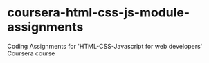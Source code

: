 # coursera-html-css-js-module-assignments
Coding Assignments for 'HTML-CSS-Javascript for web developers' Coursera course
